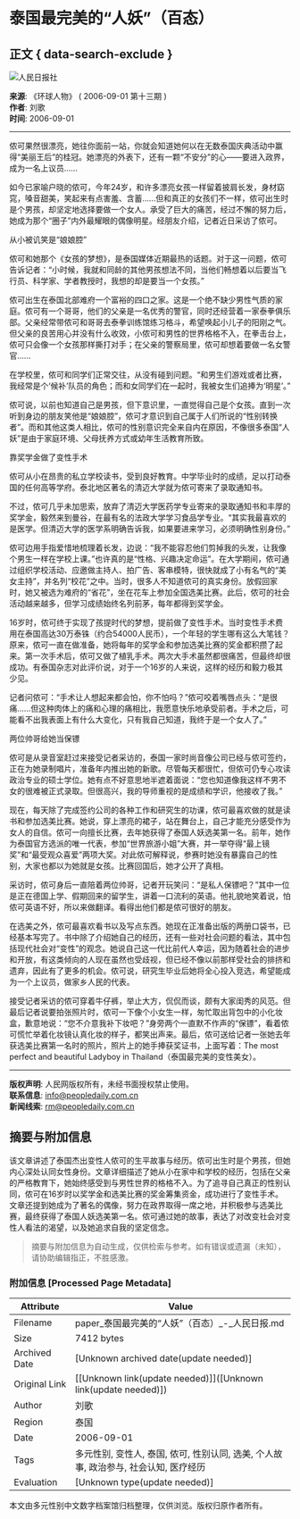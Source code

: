 # 泰国最完美的“人妖”（百态）

## 正文 { data-search-exclude }


![人民日报社](http://www.people.com.cn/paper/rmw_logo.jpg)

**来源**: 《环球人物》 ( 2006-09-01 第十三期 )  
**作者**: 刘歌  
**时间**: 2006-09-01  

---

侬可果然很漂亮，她往你面前一站，你就会知道她何以在无数泰国庆典活动中赢得“美丽王后”的桂冠。她漂亮的外表下，还有一颗“不安分”的心——要进入政界，成为一名上议员……

如今已家喻户晓的侬可，今年24岁，和许多漂亮女孩一样留着披肩长发，身材窈窕，嗓音甜美，笑起来有点害羞、含蓄……但和真正的女孩们不一样，侬可出生时是个男孩，却坚定地选择要做一个女人。承受了巨大的痛苦，经过不懈的努力后，她成为那个“圈子”内外最耀眼的偶像明星。经朋友介绍，记者近日采访了侬可。

从小被讥笑是“娘娘腔”

侬可和她那个《女孩的梦想》，是泰国媒体近期最热的话题。对于这一问题，侬可告诉记者：“小时候，我就和同龄的其他男孩想法不同，当他们畅想着以后要当飞行员、科学家、学者教授时，我想的却是要当一个女孩。”

侬可出生在泰国北部难府一个富裕的四口之家。这是一个绝不缺少男性气质的家庭。侬可有一个哥哥，他们的父亲是一名优秀的警官，同时还经营着一家泰拳俱乐部。父亲经常带侬可和哥哥去泰拳训练馆练习格斗，希望唤起小儿子的阳刚之气。但父亲的良苦用心并没有什么收效，小侬可和男性的世界格格不入，在拳击台上，侬可只会像一个女孩那样撕打对手；在父亲的警察局里，侬可却想着要做一名女警官……

在学校里，侬可和同学们正常交往，从没有碰到问题。“和男生们游戏或者比赛，我经常是个‘候补’队员的角色；而和女同学们在一起时，我被女生们追捧为‘明星’。”

侬可说，以前也知道自己是男孩，但下意识里，一直觉得自己是个女孩。直到一次听到身边的朋友笑他是“娘娘腔”，侬可才意识到自己属于人们所说的“性别转换者”。而和其他这类人相比，侬可的性别意识完全来自内在原因，不像很多泰国“人妖”是由于家庭环境、父母抚养方式或幼年生活教育所致。

靠奖学金做了变性手术

侬可从小在昂贵的私立学校读书，受到良好教育。中学毕业时的成绩，足以打动泰国的任何高等学府。泰北地区著名的清迈大学就为侬可寄来了录取通知书。

不过，侬可几乎未加思索，放弃了清迈大学医药学专业寄来的录取通知书和丰厚的奖学金，毅然来到曼谷，在最有名的法政大学学习食品学专业。“其实我最喜欢的是医学。但清迈大学的医学系明确告诉我，如果要进来学习，必须明确性别身份。”

侬可边用手指爱惜地梳理着长发，边说：“我不能容忍他们剪掉我的头发，让我像个男生一样在学校上课。”也许真的是“性格、兴趣决定命运”。在大学期间，侬可通过组织学校活动、应邀做主持人、拍广告、客串模特，很快就成了小有名气的“美女主持”，并名列“校花”之中。当时，很多人不知道侬可的真实身份。放假回家时，她又被选为难府的“省花”，坐在花车上参加全国选美比赛。此后，侬可的社会活动越来越多，但学习成绩始终名列前茅，每年都得到奖学金。

16岁时，侬可终于实现了孩提时代的梦想，提前做了变性手术。当时变性手术费用在泰国高达30万泰铢（约合54000人民币），一个年轻的学生哪有这么大笔钱？原来，侬可一直在做准备，她将每年的奖学金和参加选美比赛的奖金都积攒了起来。第一次手术后，侬可又做了植乳手术。两次大手术虽然都很痛苦，但最终却很成功。有泰国杂志对此评价说，对于一个16岁的人来说，这样的经历和毅力极其少见。

记者问侬可：“手术让人想起来都会怕，你不怕吗？”侬可咬着嘴唇点头：“是很痛……但这种肉体上的痛和心理的痛相比，我愿意快乐地承受前者。手术之后，可能看不出我表面上有什么大变化，只有我自己知道，我终于是一个女人了。”

两位帅哥给她当保镖

侬可是从录音室赶过来接受记者采访的，泰国一家时尚音像公司已经与侬可签约，正在为她录制唱片，准备年内推出她的新歌。尽管每天都很忙，但侬可仍专心攻读政治专业的硕士学位。她有点不好意思地半遮着面说：“您也知道像我这样不男不女的很难被正式录取。但很高兴，我的导师重视的是成绩和学识，他接收了我。”

现在，每天除了完成签约公司的各种工作和研究生的功课，侬可最喜欢做的就是读书和参加选美比赛。她说，穿上漂亮的裙子，站在舞台上，自己才能充分感受作为女人的自信。侬可一向擅长比赛，去年她获得了泰国人妖选美第一名。前年，她作为泰国官方选派的唯一代表，参加“世界旅游小姐”大赛，并一举夺得“最上镜奖”和“最受观众喜爱”两项大奖。对此侬可解释说，参赛时她没有暴露自己的性别，大家也都以为她就是女孩。比赛回国后，她才公开了真相。

采访时，侬可身后一直陪着两位帅哥，记者开玩笑问：“是私人保镖吧？”其中一位是正在德国上学、假期回来的留学生，讲着一口流利的英语。他礼貌地笑着说，怕侬可英语不好，所以来做翻译。看得出他们都是侬可很好的朋友。

在选美之外，侬可最喜欢看书以及写点东西。她现在正准备出版的两册口袋书，已经基本写完了。书中除了介绍她自己的经历，还有一些对社会问题的看法，其中包括现代社会对“变性”的观念。她说自己这一代比前代人幸运，因为随着社会的进步和开放，有这类倾向的人现在虽然也受歧视，但已经不像以前那样受社会的排挤和遗弃，因此有了更多的机会。侬可说，研究生毕业后她将全心投入竞选，希望能成为一个上议员，做家乡人民的代表。

接受记者采访的侬可穿着牛仔裤，举止大方，侃侃而谈，颇有大家闺秀的风范。但最后记者说要拍张照片时，侬可一下像个小女生一样，匆忙取出背包中的小化妆盒，歉意地说：“您不介意我补下妆吧？”身旁两个一直默不作声的“保镖”，看着侬可慌忙举着化妆镜认真化妆的样子，都笑出声来。最后，侬可送给记者一张她去年获选美比赛第一名时的照片，照片上的她手捧获奖证书，上面写着：The most perfect and beautiful Ladyboy in Thailand（泰国最完美的变性美女）。

---

**版权声明**: 人民网版权所有，未经书面授权禁止使用。  
**联系信息**: [info@peopledaily.com.cn](mailto:info@peopledaily.com.cn)  
**新闻线索**: [rm@peopledaily.com.cn](mailto:rm@peopledaily.com.cn)  
<!-- tcd_original_link http://paper.people.com.cn/hqrw/html/2006-09/01/content_11293325.htm -->


## 摘要与附加信息

<!-- tcd_abstract -->
该文章讲述了泰国杰出变性人侬可的生平故事与经历。侬可出生时是个男孩，但她内心深处认同女性身份。文章详细描述了她从小在家中和学校的经历，包括在父亲的严格教育下，她始终感受到与男性世界的格格不入。为了追寻自己真正的性别认同，侬可在16岁时以奖学金和选美比赛的奖金筹集资金，成功进行了变性手术。文章还提到她成为了著名的偶像，努力在政界取得一席之地，并积极参与选美比赛，最终获得了泰国人妖选美第一名。侬可通过她的故事，表达了对改变社会对变性人看法的渴望，以及她追求自我的坚定信念。
<!-- tcd_abstract_end -->

> 摘要与附加信息为自动生成，仅供检索与参考。如有错误或遗漏（未知），请协助编辑指正，不胜感激。

### 附加信息 [Processed Page Metadata]

| Attribute       | Value                                  |
|-----------------|----------------------------------------|
| Filename        | paper_泰国最完美的“人妖”（百态）_-_人民日报.md                             |
| Size            | 7412 bytes                           |
| Archived Date   | [Unknown archived date(update needed)]                             |
| Original Link   | [[Unknown link(update needed)]]([Unknown link(update needed)])                       |
| Author          | 刘歌                               |
| Region          | 泰国                               |
| Date            | 2006-09-01                                 |
| Tags            | 多元性别, 变性人, 泰国, 侬可, 性别认同, 选美, 个人故事, 政治参与, 社会认知, 医疗经历                                 |
| Evaluation            | [Unknown type(update needed)]                                 |
<!-- tcd_table_end -->

本文由多元性别中文数字档案馆归档整理，仅供浏览。版权归原作者所有。
